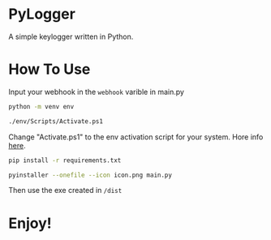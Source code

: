 # PyLogger
A simple keylogger written in Python.

# How To Use

Input your webhook in the ```webhook``` varible in main.py

```zsh
python -m venv env
```
```zsh
./env/Scripts/Activate.ps1
 ```

Change "Activate.ps1" to the env activation script for your system. Hore info [here](https://www.geeksforgeeks.org/create-virtual-environment-using-venv-python/).

```zsh
pip install -r requirements.txt
```
```zsh
pyinstaller --onefile --icon icon.png main.py
```

Then use the exe created in ```/dist```

# Enjoy!
